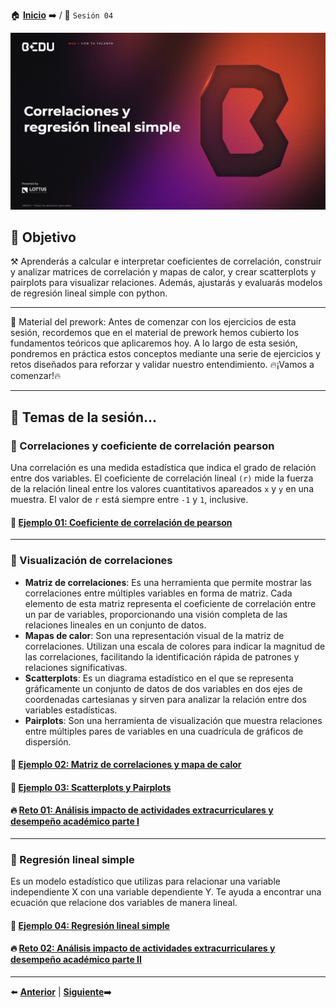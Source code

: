 🏠 [**Inicio**](../Readme.md) ➡️ / 📖 `Sesión 04`

<div align="center">
    <img src="Imagenes/S04_Bedu.png" alt="Sesion_04">
</div>

## 🎯 Objetivo

⚒️ Aprenderás a calcular e interpretar coeficientes de correlación, construir y analizar matrices de correlación y mapas de calor, y crear scatterplots y pairplots para visualizar relaciones. Además, ajustarás y evaluarás modelos de regresión lineal simple con python.

---

📘 Material del prework: Antes de comenzar con los ejercicios de esta sesión, recordemos que en el material de prework hemos cubierto los fundamentos teóricos que aplicaremos hoy. A lo largo de esta sesión, pondremos en práctica estos conceptos mediante una serie de ejercicios y retos diseñados para reforzar y validar nuestro entendimiento. 🔥¡Vamos a comenzar!🔥

---

## 📂 Temas de la sesión...


### 📖 Correlaciones y coeficiente de correlación pearson

Una correlación es una medida estadística que indica el grado de relación entre dos variables. El coeficiente de correlación lineal `(r)` mide la fuerza de la relación lineal entre los valores cuantitativos apareados `x` y `y` en una muestra. El valor de `r` está siempre entre `-1` y `1`, inclusive.

#### 📜 **[Ejemplo 01: Coeficiente de correlación de pearson](Ejemplo-01/Readme.md)**

---

### 📖 Visualización de correlaciones
- **Matriz de correlaciones**: Es una herramienta que permite mostrar las correlaciones entre múltiples variables en forma de matriz. Cada elemento de esta matriz representa el coeficiente de correlación entre un par de variables, proporcionando una visión completa de las relaciones lineales en un conjunto de datos. 
- **Mapas de calor**: Son una representación visual de la matriz de correlaciones. Utilizan una escala de colores para indicar la magnitud de las correlaciones, facilitando la identificación rápida de patrones y relaciones significativas.
- **Scatterplots**: Es un diagrama estadístico en el que se representa gráficamente un conjunto de datos de dos variables en dos ejes de coordenadas cartesianas y sirven para analizar la relación entre dos variables estadísticas.
- **Pairplots**: Son una herramienta de visualización que muestra relaciones entre múltiples pares de variables en una cuadrícula de gráficos de dispersión.


#### 📜 **[Ejemplo 02: Matriz de correlaciones y mapa de calor](Ejemplo-02/Readme.md)**
#### 📜 **[Ejemplo 03: Scatterplots y Pairplots](Ejemplo-03/Readme.md)**
#### 🔥 **[Reto 01:  Análisis impacto de actividades extracurriculares y desempeño académico parte I](Reto-01/Readme.md)**

---

### 📖 Regresión lineal simple
Es un modelo estadístico que utilizas para relacionar una variable independiente X con una variable dependiente Y. Te ayuda a encontrar una ecuación que relacione dos variables de manera lineal.


#### 📜 **[Ejemplo 04: Regresión lineal simple](Ejemplo-04/Readme.md)**
#### 🔥 **[Reto 02:  Análisis impacto de actividades extracurriculares y desempeño académico parte II](Reto-02/Readme.md)**


---


⬅️ [**Anterior**](../Sesion-03/Readme.md) | [**Siguiente**](../Sesion-05/Readme.md)➡️